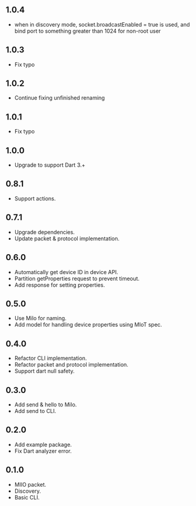 ## 1.0.4
- when in discovery mode,   socket.broadcastEnabled = true is used, and bind port to something greater than 1024 for non-root user

## 1.0.3
- Fix typo
 
## 1.0.2
- Continue fixing unfinished renaming

## 1.0.1
- Fix typo

## 1.0.0

- Upgrade to support Dart 3.+

## 0.8.1

- Support actions.

## 0.7.1

- Upgrade dependencies.
- Update packet & protocol implementation.

## 0.6.0

- Automatically get device ID in device API.
- Partition getProperties request to prevent timeout.
- Add response for setting properties.

## 0.5.0

- Use MiIo for naming.
- Add model for handling device properties using MIoT spec.

## 0.4.0

- Refactor CLI implementation.
- Refactor packet and protocol implementation.
- Support dart null safety.

## 0.3.0

- Add send & hello to MiIo.
- Add send to CLI.

## 0.2.0

- Add example package.
- Fix Dart analyzer error.

## 0.1.0

- MIIO packet.
- Discovery.
- Basic CLI.